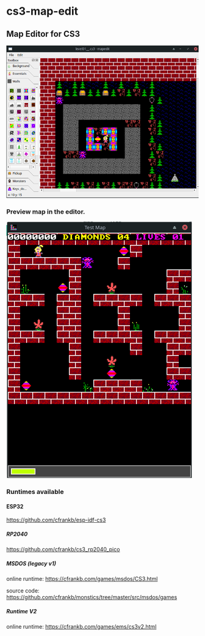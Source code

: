 # cs3-map-edit
## Map Editor for CS3

![alt text](images/Screenshot_2022-11-10_19-14-59.png)



### Preview map in the editor.


![alt text](images/Screenshot_2023-08-13_00-32-18.png)


### Runtimes available


#### ESP32
https://github.com/cfrankb/esp-idf-cs3



##### RP2040
https://github.com/cfrankb/cs3_rp2040_pico



##### MSDOS (legacy v1)
online runtime: https://cfrankb.com/games/msdos/CS3.html

source code: https://github.com/cfrankb/monstics/tree/master/src/msdos/games

##### Runtime V2

online runtime: https://cfrankb.com/games/ems/cs3v2.html



